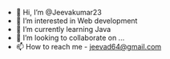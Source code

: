 - 👋 Hi, I’m @Jeevakumar23
- 👀 I’m interested in Web development
- 🌱 I’m currently learning Java
- 💞️ I’m looking to collaborate on ...
- 📫 How to reach me - jeevad64@gmail.com

<!---
Jeevakumar23/Jeevakumar23 is a ✨ special ✨ repository because its `README.md` (this file) appears on your GitHub profile.
You can click the Preview link to take a look at your changes.
--->
